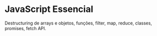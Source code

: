# JavaScript Essencial 

Destructuring de arrays e objetos,
funções, 
filter, 
map,
reduce, 
classes, 
promises,
fetch API.
